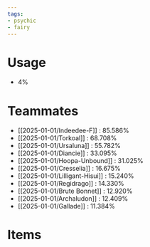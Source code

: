 ```yaml
---
tags:
- psychic
- fairy
---
```

# Usage
- 4%
# Teammates
- [[2025-01-01/Indeedee-F]] : 85.586%
- [[2025-01-01/Torkoal]] : 68.708%
- [[2025-01-01/Ursaluna]] : 55.782%
- [[2025-01-01/Diancie]] : 33.095%
- [[2025-01-01/Hoopa-Unbound]] : 31.025%
- [[2025-01-01/Cresselia]] : 16.675%
- [[2025-01-01/Lilligant-Hisui]] : 15.240%
- [[2025-01-01/Regidrago]] : 14.330%
- [[2025-01-01/Brute Bonnet]] : 12.920%
- [[2025-01-01/Archaludon]] : 12.409%
- [[2025-01-01/Gallade]] : 11.384%
# Items